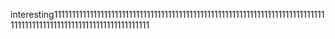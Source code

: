 interesting1111111111111111111111111111111111111111111111111111111111111111111111111111111111111111111111111111111111111111111
